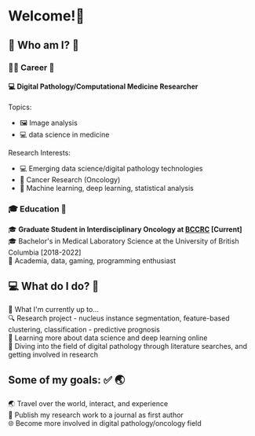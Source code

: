 <!--
**fuminaba/fuminaba** is a ✨ _special_ ✨ repository because its `README.md` (this file) appears on your GitHub profile.

Here are some ideas to get you started:

- 🔭 I’m currently working on ...
- 🌱 I’m currently learning ...
- 👯 I’m looking to collaborate on ...
- 🤔 I’m looking for help with ...
- 💬 Ask me about ...
- 📫 How to reach me: ...
- 😄 Pronouns: ...
- ⚡ Fun fact: ...
-->

# Welcome!👋

## :seedling: Who am I? :koala:   
### :scientist: Career :microscope:
#### :computer: **Digital Pathology/Computational Medicine Researcher**   
Topics:   
* :framed_picture: Image analysis
* :computer: data science in medicine

Research Interests:    
* :computer: Emerging data science/digital pathology technologies
* :dna: Cancer Research (Oncology)
* :space_invader: Machine learning, deep learning, statistical analysis

### :mortar_board: Education :school:
:mortar_board: **Graduate Student in Interdisciplinary Oncology at [BCCRC](https://www.bccrc.ca/dept/io/labs/guillaud-lab) \[Current\]**  
:mortar_board: Bachelor's in Medical Laboratory Science at the University of British Columbia \[2018-2022\]  
:star2: Academia, data, gaming, programming enthusiast

## :computer: What do I do? :briefcase: 
:microscope: What I'm currently up to...   
:mag: Research project - nucleus instance segmentation, feature-based clustering, classification - predictive prognosis  
:book: Learning more about data science and deep learning online   
:microscope: Diving into the field of digital pathology through literature searches, and getting involved in research   

## Some of my goals: :white_check_mark: :earth_asia:  
:earth_asia: Travel over the world, interact, and experience   
:scroll: Publish my research work to a journal as first author  
:globe_with_meridians: Become more involved in digital pathology/oncology field
